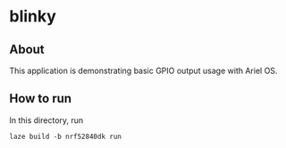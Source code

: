 # blinky

## About

This application is demonstrating basic GPIO output usage with Ariel OS.

## How to run

In this directory, run

    laze build -b nrf52840dk run
